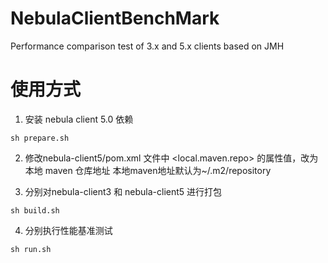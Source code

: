 # NebulaClientBenchMark
Performance comparison test of 3.x and 5.x clients based on JMH

# 使用方式

1. 安装 nebula client 5.0 依赖
```agsl
sh prepare.sh
```

2. 修改nebula-client5/pom.xml 文件中 <local.maven.repo> 的属性值，改为本地 maven 仓库地址
   本地maven地址默认为~/.m2/repository


3. 分别对nebula-client3 和 nebula-client5 进行打包
```agsl
sh build.sh
```

4. 分别执行性能基准测试
```agsl
sh run.sh
```

